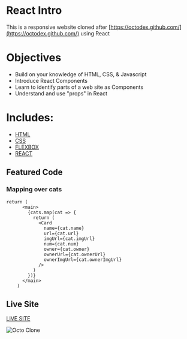 # React Intro

This is a responsive website cloned after [https://octodex.github.com/](https://octodex.github.com/) using React

# Objectives

- Build on your knowledge of HTML, CSS, & Javascript
- Introduce React Components
- Learn to identify parts of a web site as Components
- Understand and use "props" in React

# Includes: 

- [HTML](https://developer.mozilla.org/en-US/docs/Web/HTML)
- [CSS](https://www.w3schools.com/css/)
- [FLEXBOX](https://developer.mozilla.org/en-US/docs/Web/CSS/CSS_Flexible_Box_Layout/Basic_Concepts_of_Flexbox)
- [REACT](https://reactjs.org/docs/getting-started.html)


## Featured Code

### Mapping over cats

```JSX
return (
      <main>
        {cats.map(cat => {
          return (
            <Card
              name={cat.name}
              url={cat.url}
              imgUrl={cat.imgUrl}
              num={cat.num}
              owner={cat.owner}
              ownerUrl={cat.ownerUrl}
              ownerImgUrl={cat.ownerImgUrl}
            />
          )
        })}
      </main>
    )
 ```
 
## Live Site

[LIVE SITE](https://react-intro-austinparvin.netlify.app/)

![Octo Clone](https://i.imgur.com/oYquAU4.png)
